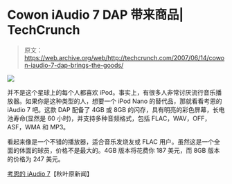 # Cowon iAudio 7 DAP 带来商品| TechCrunch

> 原文：<https://web.archive.org/web/http://techcrunch.com/2007/06/14/cowon-iaudio-7-dap-brings-the-goods/>

![](img/edb3547ea2f69c59949169c20301ee2a.png)

并不是这个星球上的每个人都喜欢 iPod。事实上，有很多人非常讨厌流行音乐播放器。如果你是这种类型的人，想要一个 iPod Nano 的替代品，那就看看考恩的 iAudio 7 吧。这款 DAP 配备了 4GB 或 8GB 的闪存，具有明亮的彩色屏幕，长电池寿命(显然是 60 小时)，并支持多种音频格式，包括 FLAC，WAV，OFF，ASF，WMA 和 MP3。

看起来像是一个不错的播放器，适合音乐发烧友或 FLAC 用户。虽然这是一个全面的体面的球员，价格不是最大的。4GB 版本将花费你 187 美元，而 8GB 版本的价格为 247 美元。

[考恩的 iAudio 7](https://web.archive.org/web/20151228045028/http://www.akihabaranews.com/en/news-14107-The+iAudio+7+by+Cowon.html)【秋叶原新闻】
